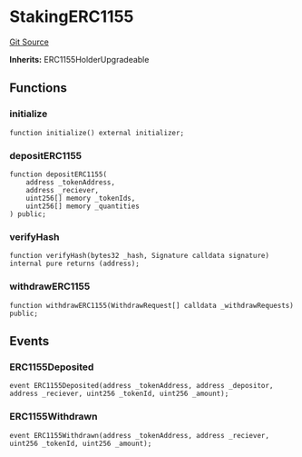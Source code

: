 # StakingERC1155
[Git Source](https://github.com/TreasureProject/spellcaster-facets/blob/35a5f7a33e5c726475104b88b7e2a468bb5aa2b7/src/StakingERC1155.sol)

**Inherits:**
ERC1155HolderUpgradeable


## Functions
### initialize


```solidity
function initialize() external initializer;
```

### depositERC1155


```solidity
function depositERC1155(
    address _tokenAddress,
    address _reciever,
    uint256[] memory _tokenIds,
    uint256[] memory _quantities
) public;
```

### verifyHash


```solidity
function verifyHash(bytes32 _hash, Signature calldata signature) internal pure returns (address);
```

### withdrawERC1155


```solidity
function withdrawERC1155(WithdrawRequest[] calldata _withdrawRequests) public;
```

## Events
### ERC1155Deposited

```solidity
event ERC1155Deposited(address _tokenAddress, address _depositor, address _reciever, uint256 _tokenId, uint256 _amount);
```

### ERC1155Withdrawn

```solidity
event ERC1155Withdrawn(address _tokenAddress, address _reciever, uint256 _tokenId, uint256 _amount);
```

